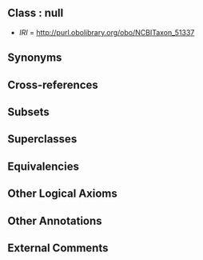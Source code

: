 
## Class : null

 * *IRI* = http://purl.obolibrary.org/obo/NCBITaxon_51337

## Synonyms


## Cross-references


## Subsets


## Superclasses


## Equivalencies


## Other Logical Axioms


## Other Annotations


## External Comments


